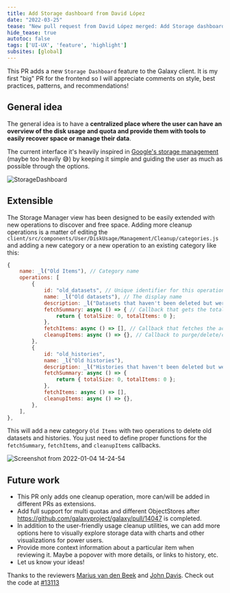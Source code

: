 ```yaml
---
title: Add Storage dashboard from David López
date: "2022-03-25"
tease: "New pull request from David López merged: Add Storage dashboard"
hide_tease: true
autotoc: false
tags: ['UI-UX', 'feature', 'highlight']
subsites: [global]
---
```


This PR adds a new `Storage Dashboard` feature to the Galaxy client. It is my first "big" PR for the frontend so I will appreciate comments on style, best practices, patterns, and recommendations!

## General idea
The general idea is to have a **centralized place where the user can have an overview of the disk usage and quota and provide them with tools to easily recover space or manage their data**.

The current interface it's heavily inspired in [Google's storage management](https://one.google.com/storage) (maybe too heavily :sweat_smile:) by keeping it simple and guiding the user as much as possible through the options.

![StorageDashboard](https://user-images.githubusercontent.com/46503462/148061101-0c2cb696-2a9b-43fe-aee3-7e1cff258ddc.gif)

## Extensible
The Storage Manager view has been designed to be easily extended with new operations to discover and free space. Adding more cleanup operations is a matter of editing the `client/src/components/User/DiskUsage/Management/Cleanup/categories.js` and adding a new category or a new operation to an existing category like this:
```js
{
    name: _l("Old Items"), // Category name
    operations: [
        {
            id: "old_datasets", // Unique identifier for this operation
            name: _l("Old datasets"), // The display name
            description: _l("Datasets that haven't been deleted but were not modified in quite some time"),
            fetchSummary: async () => { // Callback that gets the total recoverable space and the number of items to clear
                return { totalSize: 0, totalItems: 0 };
            },
            fetchItems: async () => [], // Callback that fetches the actual items to clear
            cleanupItems: async () => {}, // Callback to purge/delete/clear a collection of items
        },
        {
            id: "old_histories",
            name: _l("Old histories"),
            description: _l("Histories that haven't been deleted but were not modified in quite some time"),
            fetchSummary: async () => {
                return { totalSize: 0, totalItems: 0 };
            },
            fetchItems: async () => [],
            cleanupItems: async () => {},
        },
    ],
},
```
This will add a new category `Old Items` with two operations to delete old datasets and histories. You just need to define proper functions for the `fetchSummary`, `fetchItems`, and `cleanupItems` callbacks.

![Screenshot from 2022-01-04 14-24-54](https://user-images.githubusercontent.com/46503462/148066511-0a98b6be-27c5-4658-bdf7-239fcfaedc2d.png)


## Future work
- This PR only adds one cleanup operation, more can/will be added in different PRs as extensions.
- Add full support for multi quotas and different ObjectStores after https://github.com/galaxyproject/galaxy/pull/14047 is completed.
- In addition to the user-friendly usage cleanup utilities, we can add more options here to visually explore storage data with charts and other visualizations for power users.
- Provide more context information about a particular item when reviewing it. Maybe a popover with more details, or links to history, etc.
- Let us know your ideas!


 Thanks to the reviewers [Marius van den Beek](https://github.com/mvdbeek) and [John Davis](https://github.com/jdavcs).
 Check out the code at [#13113](https://github.com/galaxyproject/galaxy/pull/13113)
